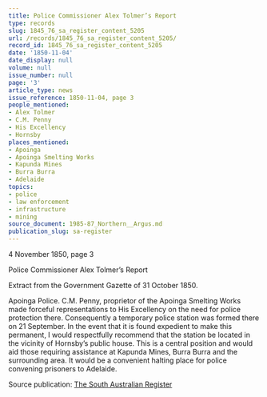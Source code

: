 ```yaml
---
title: Police Commissioner Alex Tolmer’s Report
type: records
slug: 1845_76_sa_register_content_5205
url: /records/1845_76_sa_register_content_5205/
record_id: 1845_76_sa_register_content_5205
date: '1850-11-04'
date_display: null
volume: null
issue_number: null
page: '3'
article_type: news
issue_reference: 1850-11-04, page 3
people_mentioned:
- Alex Tolmer
- C.M. Penny
- His Excellency
- Hornsby
places_mentioned:
- Apoinga
- Apoinga Smelting Works
- Kapunda Mines
- Burra Burra
- Adelaide
topics:
- police
- law enforcement
- infrastructure
- mining
source_document: 1985-87_Northern__Argus.md
publication_slug: sa-register
---
```


4 November 1850, page 3

Police Commissioner Alex Tolmer’s Report

Extract from the Government Gazette of 31 October 1850.

Apoinga Police.  C.M. Penny, proprietor of the Apoinga Smelting Works made forceful representations to His Excellency on the need for police protection there.  Consequently a temporary police station was formed there on 21 September.  In the event that it is found expedient to make this permanent, I would respectfully recommend that the station be located in the vicinity of Hornsby’s public house.  This is a central position and would aid those requiring assistance at Kapunda Mines, Burra Burra and the surrounding area.  It would be a convenient halting place for police convening prisoners to Adelaide.


Source publication: [The South Australian Register](/publications/sa-register/)
